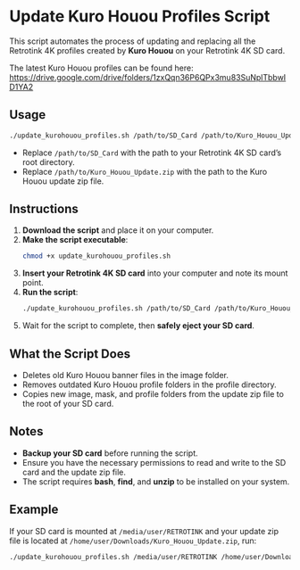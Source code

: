 
# Update Kuro Houou Profiles Script

This script automates the process of updating and replacing all the Retrotink 4K profiles created by **Kuro Houou** on your Retrotink 4K SD card.

The latest Kuro Houou profiles can be found here: https://drive.google.com/drive/folders/1zxQqn36P6QPx3mu83SuNplTbbwID1YA2

## Usage

```bash
./update_kurohouou_profiles.sh /path/to/SD_Card /path/to/Kuro_Houou_Update.zip
```

- Replace `/path/to/SD_Card` with the path to your Retrotink 4K SD card’s root directory.
- Replace `/path/to/Kuro_Houou_Update.zip` with the path to the Kuro Houou update zip file.

## Instructions

1. **Download the script** and place it on your computer.
2. **Make the script executable**:
   ```bash
   chmod +x update_kurohouou_profiles.sh
   ```
3. **Insert your Retrotink 4K SD card** into your computer and note its mount point.
4. **Run the script**:
   ```bash
   ./update_kurohouou_profiles.sh /path/to/SD_Card /path/to/Kuro_Houou_Update.zip
   ```
5. Wait for the script to complete, then **safely eject your SD card**.

## What the Script Does

- Deletes old Kuro Houou banner files in the image folder.
- Removes outdated Kuro Houou profile folders in the profile directory.
- Copies new image, mask, and profile folders from the update zip file to the root of your SD card.

## Notes

- **Backup your SD card** before running the script.
- Ensure you have the necessary permissions to read and write to the SD card and the update zip file.
- The script requires **bash**, **find**, and **unzip** to be installed on your system.

## Example

If your SD card is mounted at `/media/user/RETROTINK` and your update zip file is located at `/home/user/Downloads/Kuro_Houou_Update.zip`, run:

```bash
./update_kurohouou_profiles.sh /media/user/RETROTINK /home/user/Downloads/Kuro_Houou_Update.zip
```